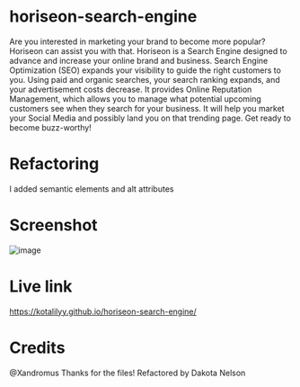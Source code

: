 # horiseon-search-engine


Are you interested in marketing your brand to become more popular? Horiseon can assist you with that. Horiseon is a Search Engine designed to advance and increase your online brand and business. Search Engine Optimization (SEO) expands your visibility to guide the right customers to you. Using paid and organic searches, your search ranking expands, and your advertisement costs decrease. It provides Online Reputation Management, which allows you to manage what potential upcoming customers see when they search for your business. It will help you market your Social Media and possibly land you on that trending page. Get ready to become buzz-worthy!

# Refactoring 
I added semantic elements and alt attributes

# Screenshot
![image](https://user-images.githubusercontent.com/77229281/107052353-298ea600-6793-11eb-9842-05a25815e987.png)


# Live link
https://kotalilyy.github.io/horiseon-search-engine/

# Credits
@Xandromus Thanks for the files! 
Refactored by Dakota Nelson
